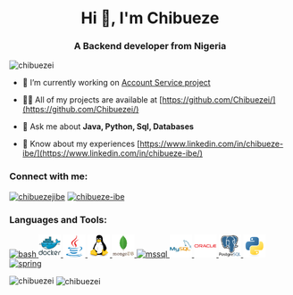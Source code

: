 <h1 align="center">Hi 👋, I'm Chibueze</h1>
<h3 align="center">A Backend developer from Nigeria</h3>

<p align="left"> <img src="https://komarev.com/ghpvc/?username=chibuezei&label=Profile%20views&color=0e75b6&style=flat" alt="chibuezei" /> </p>

- 🔭 I’m currently working on [Account Service project](https://github.com/Chibuezei/Account_WebService)

- 👨‍💻 All of my projects are available at [https://github.com/Chibuezei/](https://github.com/Chibuezei/)

- 💬 Ask me about **Java, Python, Sql, Databases**

- 📄 Know about my experiences [https://www.linkedin.com/in/chibueze-ibe/](https://www.linkedin.com/in/chibueze-ibe/)

<h3 align="left">Connect with me:</h3>
<p align="left">
<a href="https://twitter.com/chibuezejibe" target="blank"><img align="center" src="https://raw.githubusercontent.com/rahuldkjain/github-profile-readme-generator/master/src/images/icons/Social/twitter.svg" alt="chibuezejibe" height="30" width="40" /></a>
<a href="https://linkedin.com/in/chibueze-ibe" target="blank"><img align="center" src="https://raw.githubusercontent.com/rahuldkjain/github-profile-readme-generator/master/src/images/icons/Social/linked-in-alt.svg" alt="chibueze-ibe" height="30" width="40" /></a>
</p>

<h3 align="left">Languages and Tools:</h3>
<p align="left"> <a href="https://www.gnu.org/software/bash/" target="_blank" rel="noreferrer"> <img src="https://www.vectorlogo.zone/logos/gnu_bash/gnu_bash-icon.svg" alt="bash" width="40" height="40"/> </a> <a href="https://www.docker.com/" target="_blank" rel="noreferrer"> <img src="https://raw.githubusercontent.com/devicons/devicon/master/icons/docker/docker-original-wordmark.svg" alt="docker" width="40" height="40"/> </a> <a href="https://www.java.com" target="_blank" rel="noreferrer"> <img src="https://raw.githubusercontent.com/devicons/devicon/master/icons/java/java-original.svg" alt="java" width="40" height="40"/> </a> <a href="https://www.linux.org/" target="_blank" rel="noreferrer"> <img src="https://raw.githubusercontent.com/devicons/devicon/master/icons/linux/linux-original.svg" alt="linux" width="40" height="40"/> </a> <a href="https://www.mongodb.com/" target="_blank" rel="noreferrer"> <img src="https://raw.githubusercontent.com/devicons/devicon/master/icons/mongodb/mongodb-original-wordmark.svg" alt="mongodb" width="40" height="40"/> </a> <a href="https://www.microsoft.com/en-us/sql-server" target="_blank" rel="noreferrer"> <img src="https://www.svgrepo.com/show/303229/microsoft-sql-server-logo.svg" alt="mssql" width="40" height="40"/> </a> <a href="https://www.mysql.com/" target="_blank" rel="noreferrer"> <img src="https://raw.githubusercontent.com/devicons/devicon/master/icons/mysql/mysql-original-wordmark.svg" alt="mysql" width="40" height="40"/> </a> <a href="https://www.oracle.com/" target="_blank" rel="noreferrer"> <img src="https://raw.githubusercontent.com/devicons/devicon/master/icons/oracle/oracle-original.svg" alt="oracle" width="40" height="40"/> </a> <a href="https://www.postgresql.org" target="_blank" rel="noreferrer"> <img src="https://raw.githubusercontent.com/devicons/devicon/master/icons/postgresql/postgresql-original-wordmark.svg" alt="postgresql" width="40" height="40"/> </a> <a href="https://www.python.org" target="_blank" rel="noreferrer"> <img src="https://raw.githubusercontent.com/devicons/devicon/master/icons/python/python-original.svg" alt="python" width="40" height="40"/> </a> <a href="https://spring.io/" target="_blank" rel="noreferrer"> <img src="https://www.vectorlogo.zone/logos/springio/springio-icon.svg" alt="spring" width="40" height="40"/> </a> </p>

<p><img align="left" src="https://github-readme-stats.vercel.app/api/top-langs?username=chibuezei&show_icons=true&locale=en&layout=compact" alt="chibuezei" /></p>

<p>&nbsp;<img align="center" src="https://github-readme-stats.vercel.app/api?username=chibuezei&show_icons=true&locale=en" alt="chibuezei" /></p>
